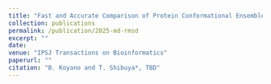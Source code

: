 ```yaml
---
title: "Fast and Accurate Comparison of Protein Conformational Ensembles"
collection: publications
permalink: /publication/2025-md-rmsd
excerpt: ""
date: 
venue: "IPSJ Transactions on Bioinformatics"
paperurl: ""
citation: "B. Koyano and T. Shibuya*, TBD"
---
```


